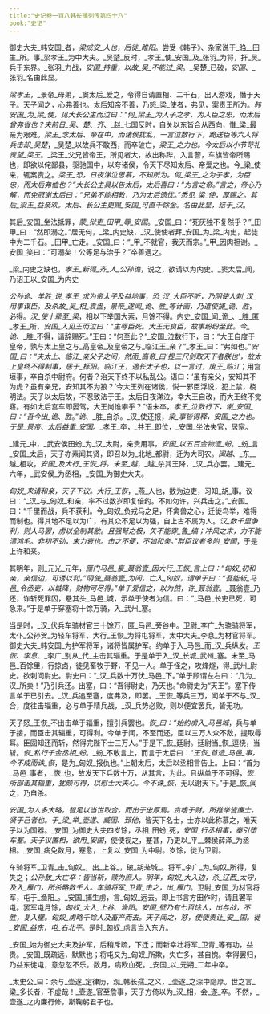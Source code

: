```yaml
---
title:"史记卷一百八韩长孺列传第四十八"
book:"史记"
---
```

御史大夫_韩安国_者，_梁成安_人也，后徙_睢阳_。尝受《韩子》、杂家说于_驺__田生_所。事_梁孝王_为中大夫。_吴楚_反时，_孝王_使_安国_及_张羽_为将，扞_吴_兵于东界。_张羽_力战，_安国_持重，以故_吴_不能过_梁_。_吴楚_已破，_安国_、_张羽_名由此显。

_梁孝王_，_景帝_母弟，_窦太后_爱之，令得自请置相、二千石，出入游戏，僭于天子。天子闻之，心弗善也。太后知帝不善，乃怒_梁_使者，弗见，案责王所为。_韩安国_为_梁_使，见大长公主而泣曰：“何_梁王_为人子之孝，为人臣之忠，而太后曾弗省也？夫前日_吴_、_楚_、_齐_、_赵_七国反时，自关以东皆合从西向，惟_梁_最亲为艰难。_梁王_念太后、帝在中，而诸侯扰乱，一言泣数行下，跪送臣等六人将兵击却_吴楚_，_吴楚_以故兵不敢西，而卒破亡，_梁王_之力也。今太后以小节苛礼责望_梁王_。_梁王_父兄皆帝王，所见者大，故出称跸，入言警，车旗皆帝所赐也，即欲以侘鄙县，驱驰国中，以夸诸侯，令天下尽知太后、帝爱之也。今_梁_使来，辄案责之。_梁王_恐，日夜涕泣思慕，不知所为。何_梁王_之为子孝，为臣忠，而太后弗恤也？”大长公主具以告太后，太后喜曰：“为言之帝。”言之，帝心乃解，而免冠谢太后曰：“兄弟不能相教，乃为太后遗忧。”悉见_梁_使，厚赐之。其后_梁王_益亲欢。太后、长公主更赐_安国_可直千馀金。名由此显，结于_汉_。

其后_安国_坐法抵罪，_蒙_狱吏_田甲_辱_安国_。_安国_曰：“死灰独不复然乎？”_田甲_曰：“然即溺之。”居无何，_梁_内史缺，_汉_使使者拜_安国_为_梁_内史，起徒中为二千石。_田甲_亡走。_安国_曰：“_甲_不就官，我灭而宗。”_甲_因肉袒谢。_安国_笑曰：“可溺矣！公等足与治乎？”卒善遇之。

_梁_内史之缺也，_孝王_新得_齐_人_公孙诡_，说之，欲请以为内史。_窦太后_闻，乃诏王以_安国_为内史

_公孙诡_、_羊胜_说_孝王_求为帝太子及益地事，恐_汉_大臣不听，乃阴使人刺_汉_用事谋臣。及杀故_吴_相_袁盎_，_景帝_遂闻_诡_、_胜_等计画，乃遣使捕_诡_、_胜_，必得。_汉_使十辈至_梁_，相以下举国大索，月馀不得。内史_安国_闻_诡_、_胜_匿_孝王_所，_安国_入见王而泣曰：“主辱臣死。大王无良臣，故事纷纷至此。今_诡_、_胜_不得，请辞赐死。”王曰：“何至此？”_安国_泣数行下，曰：“大王自度于皇帝，孰与太上皇之与_高皇帝_及皇帝之与_临江王_亲？”_孝王_曰：“弗如也。”_安国_曰：“夫太上、_临江_亲父子之间，然而_高帝_曰‘提三尺剑取天下者朕也’，故太上皇终不得制事，居于_栎阳_。_临江王_，適长太子也，以一言过，废王_临江_；用宫垣事，卒自杀中尉府。何者？治天下终不以私乱公。语曰：‘虽有亲父，安知其不为虎？虽有亲兄，安知其不为狼？’今大王列在诸侯，悦一邪臣浮说，犯上禁，桡明法。天子以太后故，不忍致法于王。太后日夜涕泣，幸大王自改，而大王终不觉寤。有如太后宫车即晏驾，大王尚谁攀乎？”语未卒，_孝王_泣数行下，谢_安国_曰：“吾今出_诡_、_胜_。”_诡_、_胜_自杀。_汉_使还报，_梁_事皆得释，_安国_之力也。于是_景帝_、太后益重_安国_。_孝王_卒，_共王_即位，_安国_坐法失官，居家。

_建元_中，_武安侯田蚡_为_汉_太尉，亲贵用事，_安国_以五百金物遗_蚡_。_蚡_言_安国_太后，天子亦素闻其贤，即召以为_北地_都尉，迁为大司农。_闽越_、_东__越_相攻，_安国_及大行_王恢_将。未至_越_，_越_杀其王降，_汉_兵亦罢。_建元_六年，_武安侯_为丞相，_安国_为御史大夫。

_匈奴_来请和亲，天子下议。大行_王恢_，_燕_人也，数为边吏，习知_胡_事。议曰：“_汉_与_匈奴_和亲，率不过数岁即复倍约。不如勿许，兴兵击之。”_安国_曰：“千里而战，兵不获利。今_匈奴_负戎马之足，怀禽兽之心，迁徙鸟举，难得而制也。得其地不足以为广，有其众不足以为强，自上古不属为人。_汉_数千里争利，则人马罢，虏以全制其敝。且强弩之极，矢不能穿_鲁_缟；冲风之末，力不能漂鸿毛。非初不劲，末力衰也。击之不便，不如和亲。”群臣议者多附_安国_，于是上许和亲。

其明年，则_元光_元年，_雁门马邑_豪_聂翁壹_因大行_王恢_言上曰：“_匈奴_初和亲，亲信边，可诱以利。”阴使_聂翁壹_为间，亡入_匈奴_，谓单于曰：“吾能斩_马邑_令丞吏，以城降，财物可尽得。”单于爱信之，以为然，许_聂翁壹_。_聂翁壹_乃还，诈斩死罪囚，悬其头_马邑_城，示单于使者为信。曰：“_马邑_长吏已死，可急来。”于是单于穿塞将十馀万骑，入_武州_塞。

当是时，_汉_伏兵车骑材官三十馀万，匿_马邑_旁谷中。卫尉_李广_为骁骑将军，太仆_公孙贺_为轻车将军，大行_王恢_为将屯将军，太中大夫_李息_为材官将军。御史大夫_韩安国_为护军将军，诸将皆属护军。约单于入_马邑_而_汉_兵纵发。_王恢_、_李息_、_李广_别从_代_主击其辎重。于是单于入_汉_长城_武州_塞。未至_马邑_百馀里，行掠卤，徒见畜牧于野，不见一人。单于怪之，攻烽燧，得_武州_尉史。欲刺问尉史。尉史曰：“_汉_兵数十万伏_马邑_下。”单于顾谓左右曰：“几为_汉_所卖！”乃引兵还。出塞，曰：“吾得尉史，乃天也。”命尉史为“天王”。塞下传言单于已引去。_汉_兵追至塞，度弗及，即罢。_王恢_等兵三万，闻单于不与_汉_合，度往击辎重，必与单于精兵战，_汉_兵势必败，则以便宜罢兵，皆无功。

天子怒_王恢_不出击单于辎重，擅引兵罢也。_恢_曰：“始约虏入_马邑城_，兵与单于接，而臣击其辎重，可得利。今单于闻，不至而还，臣以三万人众不敌，提取辱耳。臣固知还而斩，然得完陛下士三万人。”于是下_恢_廷尉。廷尉当_恢_逗桡，当斩。_恢_私行千金丞相_蚡_。_蚡_不敢言上，而言于太后曰：“_王恢_首造_马邑_事，今不成而诛_恢_，是为_匈奴_报仇也。”上朝太后，太后以丞相言告上。上曰：“首为_马邑_事者，_恢_也，故发天下兵数十万，从其言，为此。且纵单于不可得，_恢_所部击其辎重，犹颇可得，以慰士大夫心。今不诛_恢_，无以谢天下。”于是_恢_闻之，乃自杀。

_安国_为人多大略，智足以当世取合，而出于忠厚焉。贪嗜于财。所推举皆廉士，贤于己者也。于_梁_举_壶遂_、_臧固_、_郅他_，皆天下名士，士亦以此称慕之，唯天子以为国器。_安国_为御史大夫四岁馀，丞相_田蚡_死，_安国_行丞相事，奉引堕车蹇。天子议置相，欲用_安国_，使使视之，蹇甚，乃更以_平__棘侯薛泽_为丞相。_安国_病免数月，蹇愈，上复以_安国_为中尉。岁馀，徙为卫尉。

车骑将军_卫青_击_匈奴_，出_上谷_，破_胡茏城_。将军_李广_为_匈奴_所得，复失之；_公孙敖_大亡卒：皆当斩，赎为庶人。明年，_匈奴_大入边，杀_辽西_太守，及入_雁门_，所杀略数千人。车骑将军_卫青_击之，出_雁门_。卫尉_安国_为材官将军，屯于_渔阳_。_安国_捕生虏，言_匈奴_远去。即上书言方田作时，请且罢军屯。罢军屯月馀，_匈奴_大入_上谷_、_渔阳_。_安国_壁乃有七百馀人，出与战，不胜，复入壁。_匈奴_虏略千馀人及畜产而去。天子闻之，怒，使使责让_安__国_。徙_安国_益东，屯_右北平_。是时_匈奴_虏言当入东方。

_安国_始为御史大夫及护军，后稍斥疏，下迁；而新幸壮将军_卫青_等有功，益贵。_安国_既疏远，默默也；将屯又为_匈奴_所欺，失亡多，甚自愧。幸得罢归，乃益东徙屯，意忽忽不乐。数月，病欧血死。_安国_以_元朔_二年中卒。

_太史公_曰：余与_壶遂_定律历，观_韩长孺_之义，_壶遂_之深中隐厚。世之言_梁_多长者，不虚哉！_壶遂_官至詹事，天子方倚以为_汉_相，会_遂_卒。不然，_壶遂_之内廉行修，斯鞠躬君子也。
